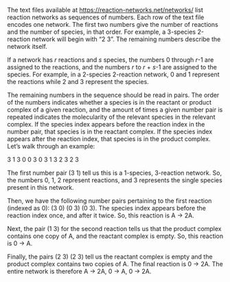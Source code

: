 The text files available at https://reaction-networks.net/networks/ list reaction networks as sequences of numbers. Each row of the text file encodes one network. The first two numbers give the number of reactions and the number of species, in that order. For example, a 3-species 2-reaction network will begin with “2 3”. The remaining numbers describe the network itself. 

If a network has _r_ reactions and _s_ species, the numbers 0 through _r_-1 are assigned to the reactions, and the numbers _r_ to _r_ + _s_-1 are assigned to the species. For example, in a 2-species 2-reaction network, 0 and 1 represent the reactions while 2 and 3 represent the species. 

The remaining numbers in the sequence should be read in pairs. The order of the numbers indicates whether a species is in the reactant or product complex of a given reaction, and the amount of times a given number pair is repeated indicates the molecularity of the relevant species in the relevant complex. If the species index appears before the reaction index in the number pair, that species is in the reactant complex. If the species index appears after the reaction index, that species is in the product complex. Let’s walk through an example:

3 1 3 0 0 3 0 3 1 3 2 3 2 3

The first number pair (3 1) tell us this is a 1-species, 3-reaction network. So, the numbers 0, 1, 2 represent reactions, and 3 represents the single species present in this network. 

Then, we have the following number pairs pertaining to the first reaction (indexed as 0): (3 0) (0 3) (0 3). The species index appears before the reaction index once, and after it twice. So, this reaction is A → 2A. 

Next, the pair (1 3) for the second reaction tells us that the product complex contains one copy of A, and the reactant complex is empty. So, this reaction is 0 → A. 

Finally, the pairs (2 3) (2 3) tell us the reactant complex is empty and the product complex contains two copies of A. The final reaction is 0 → 2A. The entire network is therefore A → 2A, 0 → A, 0 → 2A.
